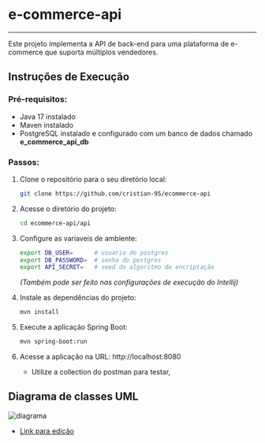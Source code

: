 # e-commerce-api

---
Este projeto implementa a API de back-end para uma plataforma de e-commerce que suporta múltiplos vendedores.

## Instruções de Execução

### Pré-requisitos:

- Java 17 instalado
- Maven instalado
- PostgreSQL instalado e configurado com um banco de dados chamado **e_commerce_api_db**

### Passos:

1. Clone o repositório para o seu diretório local:

   ```Bash
   git clone https://github.com/cristian-95/ecommerce-api
   ```    

2. Acesse o diretório do projeto:
   
   ```Bash
   cd ecommerce-api/api
   ```

3. Configure as  variaveis de ambiente: 

   ```Bash
   export DB_USER=      # usuario do postgres 
   export DB_PASSWORD=  # senha do postgres
   export API_SECRET=   # seed do algoritmo de encriptação
   ```
   *(Também pode ser feito nas configurações de execução do Intellij)*


4. Instale as dependências do projeto:

   ```Bash
   mvn install
   ```

5. Execute a aplicação Spring Boot:

   ```Bash
   mvn spring-boot:run
   ```

6. Acesse a aplicação na URL: http://localhost:8080

   - Utilize a collection do postman para testar,

## Diagrama de classes UML

![diagrama](https://www.plantuml.com/plantuml/png/ZLNDSkCs3BxpAL2TqhewzDh9QDPZkzjqR2VZ9ESELaHiTabHIrBfj6dUlVmH4whCeHSA13u27tum-cGT6ZSfoRvp5r842erbzgiOHZIeG8g1t5yZWJRkejc8_LSy4pGRLCWHEC51SvAwWUlh4_KEXxEaheCNndg9riAZdT08xHK0BUprS0R1etplZF2toP8PK56f6_tBFxL9k4SFE6b9OFnHeaYXaALYq4itZYGzwM7vQE1agDTUjyhahhvdhvdlcYinUBAh99MclVu3lUNDrUPuzrjnvMHx8thKGRSNrbtV6SqdfpiOas3VBSG53uRm3VfLzEwZUUbP2mx8HI_qW2P1hzAdO9ESruMjgr7pyyfVqLuEE5uduuypg0CxKcyZOgkdBv9WJDNoYfl1qPaCV7ESTjRfRrFo7vY330U3dE1cByZ3E-Xb5EoxwSQHwa0u6agbmdDK-syoh7A6eIXLLHB-AdqAW26bdsbfBegsIMnUohhqurDvjVgBeRVQxNMFSekEWAF38zg-n7ggP3I3gk5F-AoDSDeM5K7ZtrpqbZPQZGQjhyr_L0Mw6X1OPV9rFUefgG6_p8okPevrpMh4Ayjr2ptparOEMflxawURbICouU04Hqv1MwLUPnvWYVoSCeDLZFhHIXI3iKmX6ugEfn5OK5-kI75rOjJ5TKHt-J3FrUorZ9F8rzkOkvONORanonbx48h0-SCwLECyQEWcEpktuVBH9gd5nZhjKCRsfdTfOBBLkq0f_aRp461b2dMRwcp-JzmFSqvzge9xOdNSMH_251iVXY4SXJ6rlJJvP6YOrDjFmsUmtXvkZWmEw-Fwy-x4uF7UdncNAfIgxB5tk-DsTtpOCTWTVhyxtNu-xUxlRnbiRe-R_UFDDeZhusQtNtlnDNZ9_xTsUlzJiVZhW9Qt_tGm0rZiUIlRKfVhrBQcLDUDQ7u2QDgsQtve8AREmX7Lu2qXUXSnULYpQmzf8BxB4_epDFH4RiBmi80bFpnWerYHI1b4OE0Is7XfuJYOqD70gSdevDER4ZRl4ij2oYo7ZP7JSZ6M_8QQBTh4Fla0avB_0W00)

- [Link para edição](https://www.plantuml.com/plantuml/uml/ZLNDSkCs3BxpAL2TqhewzDh9QDPZkzjqR2VZ9ESELaHiTabHIrBfj6dUlVmH4whCeHSA13u27tum-cGT6ZSfoRvp5r842erbzgiOHZIeG8g1t5yZWJRkejc8_LSy4pGRLCWHEC51SvAwWUlh4_KEXxEaheCNndg9riAZdT08xHK0BUprS0R1etplZF2toP8PK56f6_tBFxL9k4SFE6b9OFnHeaYXaALYq4itZYGzwM7vQE1agDTUjyhahhvdhvdlcYinUBAh99MclVu3lUNDrUPuzrjnvMHx8thKGRSNrbtV6SqdfpiOas3VBSG53uRm3VfLzEwZUUbP2mx8HI_qW2P1hzAdO9ESruMjgr7pyyfVqLuEE5uduuypg0CxKcyZOgkdBv9WJDNoYfl1qPaCV7ESTjRfRrFo7vY330U3dE1cByZ3E-Xb5EoxwSQHwa0u6agbmdDK-syoh7A6eIXLLHB-AdqAW26bdsbfBegsIMnUohhqurDvjVgBeRVQxNMFSekEWAF38zg-n7ggP3I3gk5F-AoDSDeM5K7ZtrpqbZPQZGQjhyr_L0Mw6X1OPV9rFUefgG6_p8okPevrpMh4Ayjr2ptparOEMflxawURbICouU04Hqv1MwLUPnvWYVoSCeDLZFhHIXI3iKmX6ugEfn5OK5-kI75rOjJ5TKHt-J3FrUorZ9F8rzkOkvONORanonbx48h0-SCwLECyQEWcEpktuVBH9gd5nZhjKCRsfdTfOBBLkq0f_aRp461b2dMRwcp-JzmFSqvzge9xOdNSMH_251iVXY4SXJ6rlJJvP6YOrDjFmsUmtXvkZWmEw-Fwy-x4uF7UdncNAfIgxB5tk-DsTtpOCTWTVhyxtNu-xUxlRnbiRe-R_UFDDeZhusQtNtlnDNZ9_xTsUlzJiVZhW9Qt_tGm0rZiUIlRKfVhrBQcLDUDQ7u2QDgsQtve8AREmX7Lu2qXUXSnULYpQmzf8BxB4_epDFH4RiBmi80bFpnWerYHI1b4OE0Is7XfuJYOqD70gSdevDER4ZRl4ij2oYo7ZP7JSZ6M_8QQBTh4Fla0avB_0W00)
